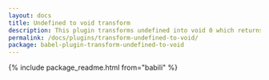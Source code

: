 ```yaml
---
layout: docs
title: Undefined to void transform
description: This plugin transforms undefined into void 0 which returns undefined regardless of if it's been reassigned
permalink: /docs/plugins/transform-undefined-to-void/
package: babel-plugin-transform-undefined-to-void
---
```


{% include package_readme.html from="babili" %}
